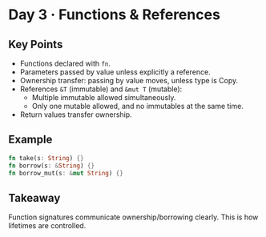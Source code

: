 # Day 3 · Functions & References

## Key Points
- Functions declared with `fn`.
- Parameters passed by value unless explicitly a reference.
- Ownership transfer: passing by value moves, unless type is Copy.
- References `&T` (immutable) and `&mut T` (mutable):
  - Multiple immutable allowed simultaneously.
  - Only one mutable allowed, and no immutables at the same time.
- Return values transfer ownership.

## Example
```rust
fn take(s: String) {}
fn borrow(s: &String) {}
fn borrow_mut(s: &mut String) {}
```

## Takeaway
Function signatures communicate ownership/borrowing clearly. This is how lifetimes are controlled.
